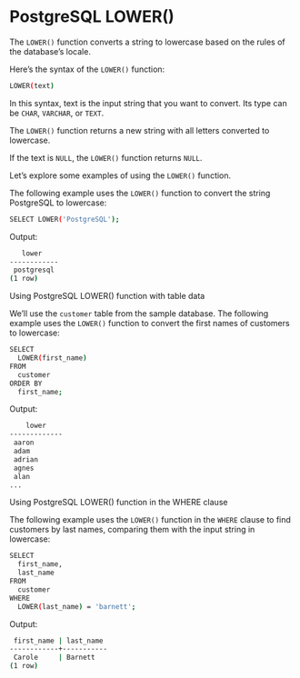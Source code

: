 # PostgreSQL LOWER()

The `LOWER()` function converts a string to lowercase based on the rules of the database’s locale.

Here’s the syntax of the `LOWER()` function:

```bash
LOWER(text)
```

In this syntax, text is the input string that you want to convert. Its type can be `CHAR`, `VARCHAR`, or `TEXT`.

The `LOWER()` function returns a new string with all letters converted to lowercase.

If the text is `NULL`, the `LOWER()` function returns `NULL`.

Let’s explore some examples of using the `LOWER()` function.

The following example uses the `LOWER()` function to convert the string PostgreSQL to lowercase:

```bash
SELECT LOWER('PostgreSQL');
```

Output:

```bash
   lower
------------
 postgresql
(1 row)
```

Using PostgreSQL LOWER() function with table data

We’ll use the `customer` table from the sample database. The following example uses the `LOWER()` function to convert the first names of customers to lowercase:

```bash
SELECT 
  LOWER(first_name) 
FROM 
  customer 
ORDER BY 
  first_name;
```

Output:

```bash
    lower
-------------
 aaron
 adam
 adrian
 agnes
 alan
...
```

Using PostgreSQL LOWER() function in the WHERE clause

The following example uses the `LOWER()` function in the `WHERE` clause to find customers by last names, comparing them with the input string in lowercase:

```bash
SELECT 
  first_name, 
  last_name 
FROM 
  customer 
WHERE 
  LOWER(last_name) = 'barnett';
```

Output:

```bash
 first_name | last_name
------------+-----------
 Carole     | Barnett
(1 row)
```
